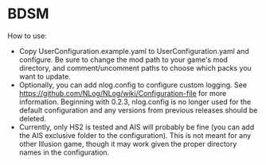 # BDSM

How to use:
- Copy UserConfiguration.example.yaml to UserConfiguration.yaml and configure. Be sure to change the mod path to your game's mod directory, and comment/uncomment paths to choose which packs you want to update.
- Optionally, you can add nlog.config to configure custom logging. See https://github.com/NLog/NLog/wiki/Configuration-file for more information. Beginning with 0.2.3, nlog.config is no longer used for the default configuration and any versions from previous releases should be deleted.
- Currently, only HS2 is tested and AIS will probably be fine (you can add the AIS exclusive folder to the configuration). This is not meant for any other Illusion game, though it may work given the proper directory names in the configuration.